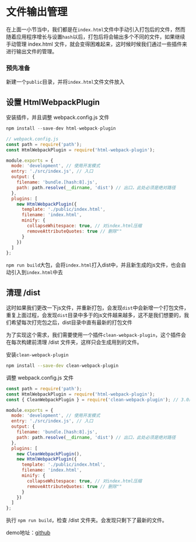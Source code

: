 # 文件输出管理

在上面一小节当中，我们都是在`index.html`文件中手动引入打包后的文件，然而随着应用程序增长与设置`hash`以后，打包后将会输出多个不同的文件，如果继续手动管理 index.html 文件，就会变得困难起来，这时候时候我们通过一些插件来进行输出文件的管理。

### 预先准备

新建一个`public`目录，并将`index.html`文件文件放入

## 设置 HtmlWebpackPlugin

安装插件，并且调整 webpack.config.js 文件

```js
npm install --save-dev html-webpack-plugin
```

```js
// webpack.config.js
const path = require('path');
const HtmlWebpackPlugin = require('html-webpack-plugin');

module.exports = {
  mode: 'development', // 使用开发模式
  entry: './src/index.js', // 入口
  output: {
    filename: 'bundle.[hash:8].js',
    path: path.resolve(__dirname, 'dist') // 出口，此处必须是绝对路径
  },
  plugins: [
    new HtmlWebpackPlugin({
      template: './public/index.html',
      filename: 'index.html',
      minify: {
        collapseWhitespace: true, // 对index.html压缩
        removeAttributeQuotes: true // 删除""
      }
    })
  ]
};
```

`npm run build`大包，会将`index.html`打入dist中，并且新生成的js文件，也会自动引入到`index.html`中去

## 清理 /dist

这时如果我们更改一下js文件，并重新打包，会发现`dist`中会新增一个打包文件，重复上面过程，会发现`dist`目录中多于的js文件越来越多，这不是我们想要的，我们希望每次打完包之后，dist目录中直有最新的打包文件

为了实现这个需求，我们需要使用一个插件`clean-webpack-plugin`，这个插件会在每次构建前清理 /dist 文件夹，这样只会生成用到的文件。

安装`clean-webpack-plugin`

```bash
npm install --save-dev clean-webpack-plugin
```

调整 webpack.config.js 文件

```js
const path = require('path');
const HtmlWebpackPlugin = require('html-webpack-plugin');
const { CleanWebpackPlugin } = require('clean-webpack-plugin'); // 3.0版本引入是需要加上{}引入

module.exports = {
  mode: 'development', // 使用开发模式
  entry: './src/index.js', // 入口
  output: {
    filename: 'bundle.[hash:8].js',
    path: path.resolve(__dirname, 'dist') // 出口，此处必须是绝对路径
  },
  plugins: [
    new CleanWebpackPlugin(),
    new HtmlWebpackPlugin({
      template: './public/index.html',
      filename: 'index.html',
      minify: {
        collapseWhitespace: true, // 对index.html压缩
        removeAttributeQuotes: true // 删除""
      }
    })
  ]
};
```

执行 `npm run build`，检查 /dist 文件夹。会发现只剩下了最新的文件。

demo地址：[github](https://github.com/happydxh/webpack/tree/master/demo02)